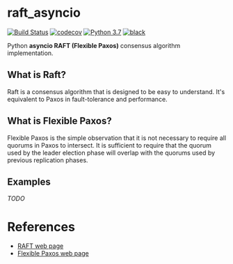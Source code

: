 # raft_asyncio
[![Build Status](https://travis-ci.com/aratz-lasa/raft_asyncio.svg?token=14vGnmnCyxosg26uva6k&branch=master)](https://travis-ci.com/aratz-lasa/raft_asyncio) 
[![codecov](https://codecov.io/gh/aratz-lasa/raft/branch/master/graph/badge.svg?token=2lheZbjYK7)](https://codecov.io/gh/aratz-lasa/raft)
[![Python 3.7](https://img.shields.io/badge/python-3.7-blue.svg)](https://www.python.org/downloads/release/python-370/)
[![black](https://img.shields.io/badge/code%20style-black-000000.svg)](https://github.com/psf/black)

Python **asyncio RAFT (Flexible Paxos)** consensus algorithm implementation.

## What is Raft?
Raft is a consensus algorithm that is designed to be easy to understand. It's equivalent to Paxos in fault-tolerance and performance.

## What is Flexible Paxos?
Flexible Paxos is the simple observation that it is not necessary to require all quorums in Paxos to intersect. It is sufficient to require that the quorum used by the leader election phase will overlap with the quorums used by previous replication phases.

## Examples
*TODO*

# References
- [RAFT web page](https://raft.github.io/)
- [Flexible Paxos web page](https://fpaxos.github.io/)
